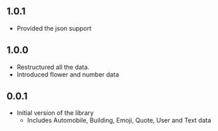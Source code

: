 ## 1.0.1
* Provided the json support

## 1.0.0
* Restructured all the data.
* Introduced flower and number data

## 0.0.1

* Initial version of the library
  * Includes Automobile, Building, Emoji, Quote, User and Text data
